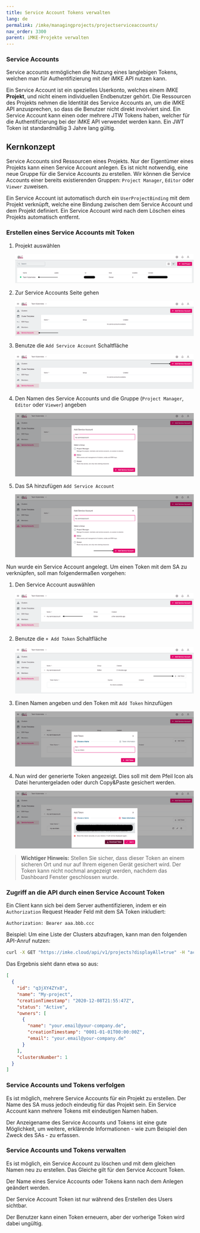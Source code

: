 ```yaml
---
title: Service Account Tokens verwalten
lang: de
permalink: /imke/managingprojects/projectserviceaccounts/
nav_order: 3300
parent: iMKE-Projekte verwalten
---
```

<!-- LTeX:  language=de-DE -->

### Service Accounts

Service accounts ermöglichen die Nutzung eines langlebigen Tokens, welchen man für Authentifizierung mit der iMKE API nutzen kann.

Ein Service Account ist ein spezielles Userkonto, welches einem iMKE **Projekt**, und nicht einem individuellen Endbenutzer gehört. Die Ressourcen des Projekts nehmen die Identität des Service Accounts an, um die iMKE API anzusprechen, so dass die Benutzer nicht direkt involviert sind. Ein Service Account kann einen oder mehrere JTW Tokens haben, welcher für die Authentifizierung bei der iMKE API verwendet werden kann. Ein JWT Token ist standardmäßig 3 Jahre lang gültig.

## Kernkonzept

Service Accounts sind Ressourcen eines Projekts. Nur der Eigentümer eines Projekts kann einen Service Account anlegen.
Es ist nicht notwendig, eine neue Gruppe für die Service Accounts zu erstellen. Wir können die Service Accounts einer bereits existierenden Gruppen: `Project Manager`, `Editor` oder `Viewer` zuweisen.

Ein Service Account ist automatisch durch ein `UserProjectBinding` mit dem Projekt verknüpft, welche eine Bindung zwischen dem Service Account und dem Projekt definiert. Ein Service Account wird nach dem Löschen eines Projekts automatisch entfernt.

### Erstellen eines Service Accounts mit Token

1. Projekt auswählen

    ![SA-Projects](sa-projects.png)

1. Zur Service Accounts Seite gehen

    ![ServiceAccounts](sa-serviceaccounts.png)

1. Benutze die `Add Service Account` Schaltfläche

    ![SA-Add](sa-add.png)

1. Den Namen des Service Accounts und die Gruppe (`Project Manager`, `Editor` oder `Viewer`) angeben

    ![SA-Name](sa-name.png)

1. Das SA hinzufügen `Add Service Account`

    ![SA-Add-SA](sa-add-sa.png)

Nun wurde ein Service Account angelegt. Um einen Token mit dem SA zu verknüpfen, soll man folgendermaßen vorgehen:

1. Den Service Account auswählen

    ![SA-Select](sa-select.png)

1. Benutze die `+ Add Token` Schaltfläche

    ![SA-Add-Token](sa-add-token.png)

1. Einen Namen angeben und den Token mit `Add Token` hinzufügen

    ![SA-Tokenname](sa-tokenname.png)

1. Nun wird der generierte Token angezeigt. Dies soll mit dem Pfeil Icon als Datei heruntergeladen oder durch Copy&Paste gesichert werden.

    ![SA-Tokenshown](sa-tokenshown.png)

 > **Wichtiger Hinweis:** Stellen Sie sicher, dass dieser Token an einem sicheren Ort und nur auf Ihrem eigenen Gerät gesichert wird. Der Token kann nicht nochmal angezeigt werden, nachdem das Dashboard Fenster geschlossen wurde.

### Zugriff an die API durch einen Service Account Token

Ein Client kann sich bei dem Server authentifizieren, indem er ein `Authorization` Request Header Feld mit dem SA Token inkludiert:

```HTTP
Authorization: Bearer aaa.bbb.ccc
```

Beispiel: Um eine Liste der Clusters abzufragen, kann man den folgenden API-Anruf nutzen:

```bash
curl -X GET "https://imke.cloud/api/v1/projects?displayAll=true" -H "accept: application/json" -H "authorization: Bearer eyJhbXxXXxXxX..."  | jq
```

Das Ergebnis sieht dann etwa so aus:

```JSON
[
  {
    "id": "q3jXY4ZYx8",
    "name": "My-project",
    "creationTimestamp": "2020-12-08T21:55:47Z",
    "status": "Active",
    "owners": [
      {
        "name": "your.email@your-company.de",
        "creationTimestamp": "0001-01-01T00:00:00Z",
        "email": "your.email@your-company.de"
      }
    ],
    "clustersNumber": 1
  }
]
```

### Service Accounts und Tokens verfolgen

Es ist möglich, mehrere Service Accounts für ein Projekt zu erstellen. Der Name des SA muss jedoch eindeutig für das Projekt sein. Ein Service Account kann mehrere Tokens mit eindeutigen Namen haben.

Der Anzeigename des Service Accounts und Tokens ist eine gute Möglichkeit, um weitere, erklärende Informationen - wie zum Beispiel den Zweck des SAs - zu erfassen.

### Service Accounts und Tokens verwalten

Es ist möglich, ein Service Account zu löschen und mit dem gleichen Namen neu zu erstellen. Das Gleiche gilt für den Service Account Token.

Der Name eines Service Accounts oder Tokens kann nach dem Anlegen geändert werden.

Der Service Account Token ist nur während des Erstellen des Users sichtbar.

Der Benutzer kann einen Token erneuern, aber der vorherige Token wird dabei ungültig.
